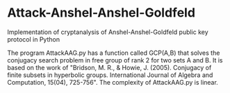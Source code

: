 # Attack-Anshel-Anshel-Goldfeld
Implementation of cryptanalysis of Anshel-Anshel-Goldfeld public key protocol in Python

The program AttackAAG.py has a function called GCP(A,B) that solves the conjugacy search problem in free group of rank 2 for two sets A and B. It is based on the work of "Bridson, M. R., & Howie, J. (2005). Conjugacy of finite subsets in hyperbolic groups. International Journal of Algebra and Computation, 15(04), 725-756". The complexity of AttackAAG.py is linear.
